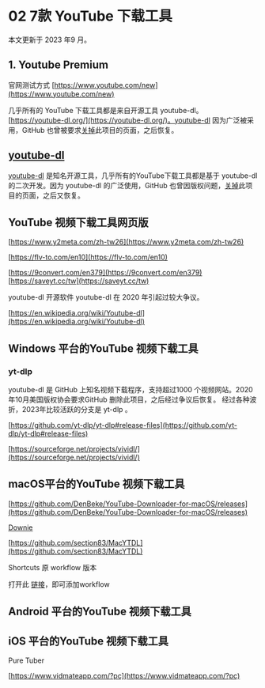 # 02 7款 YouTube 下载工具

本文更新于 2023 年9 月。
<!-- more -->

## 1. Youtube Premium
官网测试方式 [https://www.youtube.com/new](https://www.youtube.com/new)

几乎所有的 YouTube 下载工具都是来自开源工具 youtube-dl。
[https://youtube-dl.org/](https://youtube-dl.org/)。youtube-dl 因为广泛被采用，GitHub 也曾被要求[关掉](https://github.blog/2020-11-16-standing-up-for-developers-youtube-dl-is-back/)此项目的页面，之后恢复。


## [youtube-dl](https://youtube-dl.org/)
[youtube-dl](https://youtube-dl.org/) 是知名开源工具，几乎所有的YouTube下载工具都是基于 youtube-dl 的二次开发。因为 youtube-dl 的广泛使用，GitHub 也曾因版权问题，[关掉](https://github.blog/2020-11-16-standing-up-for-developers-youtube-dl-is-back/)此项目的页面，之后又恢复。

## YouTube 视频下载工具网页版
[https://www.y2meta.com/zh-tw26](https://www.y2meta.com/zh-tw26)

[https://flv-to.com/en10](https://flv-to.com/en10)


[https://9convert.com/en379](https://9convert.com/en379)
[https://saveyt.cc/tw](https://saveyt.cc/tw)

youtube-dl 开源软件 youtube-dl 在 2020 年引起过较大争议。 

[https://en.wikipedia.org/wiki/Youtube-dl](https://en.wikipedia.org/wiki/Youtube-dl)

## Windows 平台的YouTube 视频下载工具

### yt-dlp
youtube-dl 是 GitHub 上知名视频下载程序，支持超过1000 个视频网站。2020年10月美国版权协会要求GitHub 删除此项目，之后经过争议后恢复。 经过各种波折，2023年比较活跃的分支是 yt-dlp 。 

 [https://github.com/yt-dlp/yt-dlp#release-files](https://github.com/yt-dlp/yt-dlp#release-files)



[https://sourceforge.net/projects/vividl/](https://sourceforge.net/projects/vividl/)


## macOS平台的YouTube 视频下载工具
 [https://github.com/DenBeke/YouTube-Downloader-for-macOS/releases](https://github.com/DenBeke/YouTube-Downloader-for-macOS/releases)

[Downie](http://software.charliemonroe.net/downie.php)
 

[https://github.com/section83/MacYTDL](https://github.com/section83/MacYTDL) 

Shortcuts 原 workflow 版本
 
 打开此 [链接](https://workflow.is/workflows/387973120bde472b80b9c0f5ab90dd51)，即可添加workflow

## Android 平台的YouTube 视频下载工具

## iOS 平台的YouTube 视频下载工具


Pure Tuber

[https://www.vidmateapp.com/?pc](https://www.vidmateapp.com/?pc)

